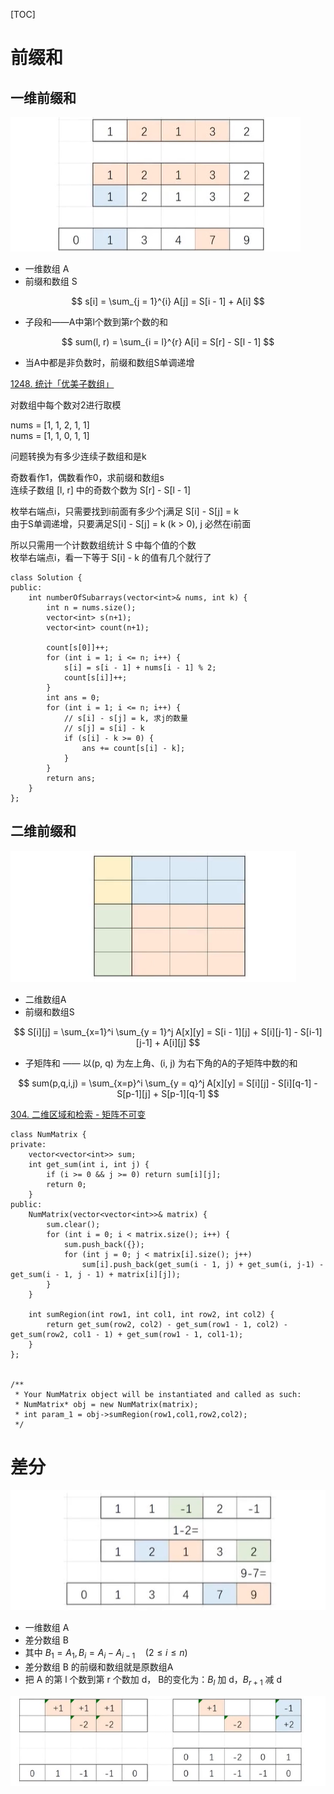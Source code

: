 [TOC]

# 前缀和

## 一维前缀和
![02.prefixsum](week01pics/02.prefixsum.png)

- 一维数组 A
- 前缀和数组 S

$$
s[i] = \sum_{j = 1}^{i} A[j] = S[i - 1] + A[i]
$$

- 子段和——A中第l个数到第r个数的和

$$
sum(l, r) = \sum_{i = l}^{r} A[i] = S[r] - S[l - 1]
$$

- 当A中都是非负数时，前缀和数组S单调递增

[1248. 统计「优美子数组」](https://leetcode-cn.com/problems/count-number-of-nice-subarrays/)

对数组中每个数对2进行取模

nums = [1, 1, 2, 1, 1]     
nums = [1, 1, 0, 1, 1]  

问题转换为有多少连续子数组和是k    

奇数看作1，偶数看作0，求前缀和数组s   
连续子数组 [l, r] 中的奇数个数为 S[r] - S[l - 1]   

枚举右端点i，只需要找到i前面有多少个j满足 S[i] - S[j] = k   
由于S单调递增，只要满足S[i] - S[j] = k (k > 0), j 必然在i前面   

所以只需用一个计数数组统计 S 中每个值的个数  
枚举右端点i，看一下等于 S[i] - k 的值有几个就行了    


```
class Solution {
public:
    int numberOfSubarrays(vector<int>& nums, int k) {
        int n = nums.size();
        vector<int> s(n+1);
        vector<int> count(n+1);

        count[s[0]]++;
        for (int i = 1; i <= n; i++) {
            s[i] = s[i - 1] + nums[i - 1] % 2;
            count[s[i]]++;
        }
        int ans = 0;
        for (int i = 1; i <= n; i++) {
            // s[i] - s[j] = k, 求j的数量
            // s[j] = s[i] - k
            if (s[i] - k >= 0) {
                ans += count[s[i] - k];
            }
        }
        return ans;
    }
};
```
## 二维前缀和

![03.prefixsum2](week01pics/03.prefixsum2.png)

- 二维数组A
- 前缀和数组S

$$
S[i][j] = \sum_{x=1}^i \sum_{y = 1}^j A[x][y] = S[i - 1][j] + S[i][j-1] - S[i-1][j-1] + A[i][j]
$$

- 子矩阵和 —— 以(p, q) 为左上角、(i, j) 为右下角的A的子矩阵中数的和

$$
sum(p,q,i,j) = \sum_{x=p}^i \sum_{y = q}^j A[x][y] = S[i][j] - S[i][q-1] - S[p-1][j] + S[p-1][q-1]
$$

[304. 二维区域和检索 - 矩阵不可变](https://leetcode-cn.com/problems/range-sum-query-2d-immutable/)

```
class NumMatrix {
private:
    vector<vector<int>> sum;
    int get_sum(int i, int j) {
        if (i >= 0 && j >= 0) return sum[i][j];
        return 0;
    }
public:
    NumMatrix(vector<vector<int>>& matrix) {
        sum.clear();
        for (int i = 0; i < matrix.size(); i++) {
            sum.push_back({});
            for (int j = 0; j < matrix[i].size(); j++)
                sum[i].push_back(get_sum(i - 1, j) + get_sum(i, j-1) - get_sum(i - 1, j - 1) + matrix[i][j]);
        }
    }
    
    int sumRegion(int row1, int col1, int row2, int col2) {
        return get_sum(row2, col2) - get_sum(row1 - 1, col2) - get_sum(row2, col1 - 1) + get_sum(row1 - 1, col1-1);
    }
};


/**
 * Your NumMatrix object will be instantiated and called as such:
 * NumMatrix* obj = new NumMatrix(matrix);
 * int param_1 = obj->sumRegion(row1,col1,row2,col2);
 */
 ```

# 差分

![04.difference](week01pics/04.difference.png)

- 一维数组 A
- 差分数组 B
- 其中 $B_1 = A_1, B_i = A_i - A_{i-1} \quad (2 \leq i \leq n)$
- 差分数组 B 的前缀和数组就是原数组A
- 把 A 的第 l 个数到第 r 个数加 d， B的变化为：$B_l$ 加 d，$B_{r+1}$ 减 d


![05.difference2](week01pics/05.difference2.png)






































